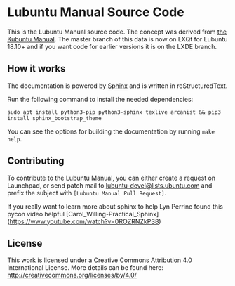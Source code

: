 # Lubuntu Manual Source Code

This is the Lubuntu Manual source code. The concept was derived from [the Kubuntu Manual](https://github.com/ahoneybun/kubuntu-manual). The master branch of this data is now on LXQt for Lubuntu 18.10+ and if you want code for earlier versions it is on the LXDE branch. 

## How it works

The documentation is powered by [Sphinx](http://www.sphinx-doc.org/en/stable/) and is written in reStructuredText.

Run the following command to install the needed dependencies:

```
sudo apt install python3-pip python3-sphinx texlive arcanist && pip3 install sphinx_bootstrap_theme
```

You can see the options for building the documentation by running `make help`.

## Contributing

To contribute to the Lubuntu Manual, you can either create a request on Launchpad, or send patch mail to [lubuntu-devel@lists.ubuntu.com](mailto:lubuntu-devel@lists.ubuntu.com) and prefix the subject with `[Lubuntu Manual Pull Request]`.

If you really want to learn more about sphinx to help Lyn Perrine found this pycon video helpful [Carol_Willing-Practical_Sphinx] (https://www.youtube.com/watch?v=0ROZRNZkPS8)

## License

This work is licensed under a Creative Commons Attribution 4.0 International License. More details can be found here: http://creativecommons.org/licenses/by/4.0/
